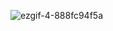 ![ezgif-4-888fc94f5a](https://github.com/user-attachments/assets/3e727a65-cc9c-4b5b-a66a-dc94f25232d9)
